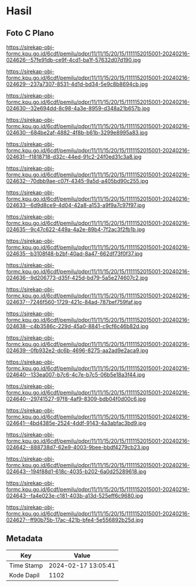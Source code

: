 # Hasil

## Foto C Plano

https://sirekap-obj-formc.kpu.go.id/6cdf/pemilu/pdpr/11/11/15/20/15/1111152015001-20240216-024626--57fe91db-ce9f-4cd1-ba1f-57632d07d190.jpg

https://sirekap-obj-formc.kpu.go.id/6cdf/pemilu/pdpr/11/11/15/20/15/1111152015001-20240216-024629--237a7307-8531-4d1d-bd34-5e9c8b8694cb.jpg

https://sirekap-obj-formc.kpu.go.id/6cdf/pemilu/pdpr/11/11/15/20/15/1111152015001-20240216-024630--32e694dd-8c98-4a3e-8959-d348a21b657b.jpg

https://sirekap-obj-formc.kpu.go.id/6cdf/pemilu/pdpr/11/11/15/20/15/1111152015001-20240216-024630--684be2af-4882-4f8b-b61b-3299e8995a83.jpg

https://sirekap-obj-formc.kpu.go.id/6cdf/pemilu/pdpr/11/11/15/20/15/1111152015001-20240216-024631--f1818718-d32c-44ed-91c2-24f0ed31c3a8.jpg

https://sirekap-obj-formc.kpu.go.id/6cdf/pemilu/pdpr/11/11/15/20/15/1111152015001-20240216-024632--70dbb9ae-c07f-4345-9a5d-a405bd90c255.jpg

https://sirekap-obj-formc.kpu.go.id/6cdf/pemilu/pdpr/11/11/15/20/15/1111152015001-20240216-024633--6d9d8ce9-4d04-42a8-a153-a9f9a7c97f97.jpg

https://sirekap-obj-formc.kpu.go.id/6cdf/pemilu/pdpr/11/11/15/20/15/1111152015001-20240216-024635--9c47c622-449a-4a2e-89b4-7f2ac3f2fb1b.jpg

https://sirekap-obj-formc.kpu.go.id/6cdf/pemilu/pdpr/11/11/15/20/15/1111152015001-20240216-024635--b3108f48-b2bf-40ad-8a47-662df73f0f37.jpg

https://sirekap-obj-formc.kpu.go.id/6cdf/pemilu/pdpr/11/11/15/20/15/1111152015001-20240216-024636--9d206773-d35f-425d-bd79-5a5e274607c2.jpg

https://sirekap-obj-formc.kpu.go.id/6cdf/pemilu/pdpr/11/11/15/20/15/1111152015001-20240216-024637--7246f560-1729-421c-84ad-787bef759faf.jpg

https://sirekap-obj-formc.kpu.go.id/6cdf/pemilu/pdpr/11/11/15/20/15/1111152015001-20240216-024638--c4b3586c-229d-45a0-8841-c9cf6c46b82d.jpg

https://sirekap-obj-formc.kpu.go.id/6cdf/pemilu/pdpr/11/11/15/20/15/1111152015001-20240216-024639--0fb932e2-dc6b-4696-8275-aa2ad9e2aca9.jpg

https://sirekap-obj-formc.kpu.go.id/6cdf/pemilu/pdpr/11/11/15/20/15/1111152015001-20240216-024640--133ea007-b7c6-4c7e-b7c5-06b5e18a3f44.jpg

https://sirekap-obj-formc.kpu.go.id/6cdf/pemilu/pdpr/11/11/15/20/15/1111152015001-20240216-024640--29741527-97f8-4af9-8309-bdb04f0d00c6.jpg

https://sirekap-obj-formc.kpu.go.id/6cdf/pemilu/pdpr/11/11/15/20/15/1111152015001-20240216-024641--4bd4385e-2524-4ddf-9143-4a3abfac3bd9.jpg

https://sirekap-obj-formc.kpu.go.id/6cdf/pemilu/pdpr/11/11/15/20/15/1111152015001-20240216-024642--888738d7-62e9-4003-9bee-bbdf4279cb23.jpg

https://sirekap-obj-formc.kpu.go.id/6cdf/pemilu/pdpr/11/11/15/20/15/1111152015001-20240216-024643--194f88d1-618c-4035-b202-6a0d25289618.jpg

https://sirekap-obj-formc.kpu.go.id/6cdf/pemilu/pdpr/11/11/15/20/15/1111152015001-20240216-024643--fa4e023e-c181-403b-a13d-525eff6c9680.jpg

https://sirekap-obj-formc.kpu.go.id/6cdf/pemilu/pdpr/11/11/15/20/15/1111152015001-20240216-024627--ff90b75b-17ac-421b-bfe4-5e556892b25d.jpg


## Metadata

| Key        | Value               |
| ---------- | ------------------- |
| Time Stamp | 2024-02-17 13:05:41 |
| Kode Dapil | 1102                |



